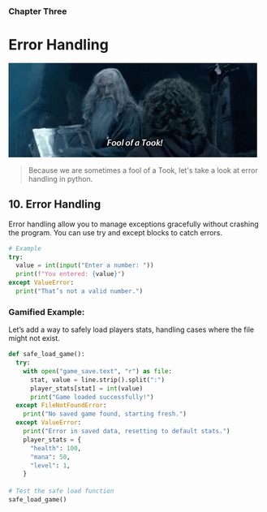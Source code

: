 ### Chapter Three

# Error Handling

![Fool of a Took.](../images/gandalf3.gif)

> Because we are sometimes a fool of a Took, let's take a look at error handling in python.

## 10. Error Handling

Error handling allow you to manage exceptions gracefully without crashing the program. You can use try and except blocks to catch errors.

```python
# Example
try:
  value = int(input("Enter a number: "))
  print(f"You entered: {value}")
except ValueError:
  print("That’s not a valid number.")
```

### Gamified Example:

Let’s add a way to safely load players stats, handling cases where the file might not exist.

```python
def safe_load_game():
  try:
    with open("game_save.text", "r") as file:
      stat, value = line.strip().split(":")
      player_stats[stat] = int(value)
      print("Game loaded successfully!")
  except FileNotFoundError:
    print("No saved game found, starting fresh.")
  except ValueError:
    print("Error in saved data, resetting to default stats.")
    player_stats = {
      "health": 100,
      "mana": 50,
      "level": 1,
    }

# Test the safe load function
safe_load_game()
```
